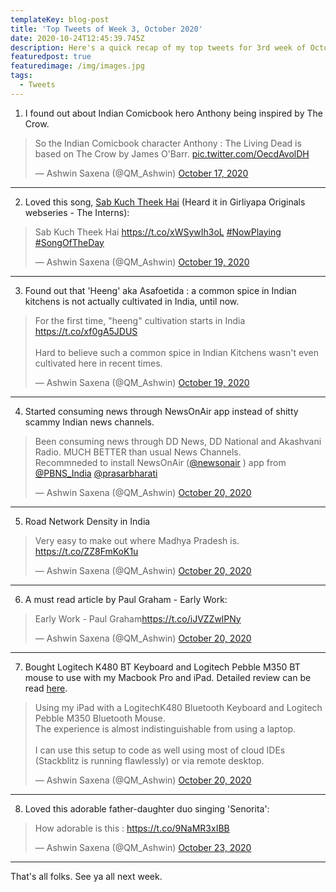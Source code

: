 ```yaml
---
templateKey: blog-post
title: 'Top Tweets of Week 3, October 2020'
date: 2020-10-24T12:45:39.745Z
description: Here's a quick recap of my top tweets for 3rd week of October 2020
featuredpost: true
featuredimage: /img/images.jpg
tags:
  - Tweets
---
```

1. I found out about Indian Comicbook hero Anthony being inspired by The Crow.
<blockquote class="twitter-tweet"><p lang="en" dir="ltr">So the Indian Comicbook character Anthony : The Living Dead is based on The Crow by James O&#39;Barr. <a href="https://t.co/OecdAvolDH">pic.twitter.com/OecdAvolDH</a></p>&mdash; Ashwin Saxena (@QM_Ashwin) <a href="https://twitter.com/QM_Ashwin/status/1317577002061160448?ref_src=twsrc%5Etfw">October 17, 2020</a></blockquote> <script async src="https://platform.twitter.com/widgets.js" charset="utf-8"></script>
 
-----
2. Loved this song, [Sab Kuch Theek Hai](https://www.youtube.com/watch?v=ZYXT1F2ii5g) (Heard it in Girliyapa Originals webseries - The Interns):
<blockquote class="twitter-tweet"><p lang="hi" dir="ltr">Sab Kuch Theek Hai <a href="https://t.co/xWSywIh3oL">https://t.co/xWSywIh3oL</a> <a href="https://twitter.com/hashtag/NowPlaying%EF%B8%8F?src=hash&amp;ref_src=twsrc%5Etfw">#NowPlaying️</a> <a href="https://twitter.com/hashtag/SongOfTheDay?src=hash&amp;ref_src=twsrc%5Etfw">#SongOfTheDay</a></p>&mdash; Ashwin Saxena (@QM_Ashwin) <a href="https://twitter.com/QM_Ashwin/status/1318121513002782721?ref_src=twsrc%5Etfw">October 19, 2020</a></blockquote> <script async src="https://platform.twitter.com/widgets.js" charset="utf-8"></script>
 
----

3. Found out that 'Heeng' aka  Asafoetida : a common spice in Indian kitchens is not actually cultivated in India, until now.
<blockquote class="twitter-tweet"><p lang="en" dir="ltr">For the first time, &quot;heeng&quot; cultivation starts in India <a href="https://t.co/xf0gA5JDUS">https://t.co/xf0gA5JDUS</a><br><br>Hard to believe such a common spice in Indian Kitchens wasn&#39;t even cultivated here in recent times.</p>&mdash; Ashwin Saxena (@QM_Ashwin) <a href="https://twitter.com/QM_Ashwin/status/1318206457028866049?ref_src=twsrc%5Etfw">October 19, 2020</a></blockquote> <script async src="https://platform.twitter.com/widgets.js" charset="utf-8"></script> 

-------
4. Started consuming news through NewsOnAir app instead of shitty scammy Indian news channels.

<blockquote class="twitter-tweet"><p lang="en" dir="ltr">Been consuming news through DD News, DD National and Akashvani Radio. MUCH BETTER than usual News Channels. <br>Recommneded to install NewsOnAir (<a href="https://twitter.com/newsonair?ref_src=twsrc%5Etfw">@newsonair</a> ) app from <a href="https://twitter.com/PBNS_India?ref_src=twsrc%5Etfw">@PBNS_India</a> <a href="https://twitter.com/prasarbharati?ref_src=twsrc%5Etfw">@prasarbharati</a></p>&mdash; Ashwin Saxena (@QM_Ashwin) <a href="https://twitter.com/QM_Ashwin/status/1318424055788175365?ref_src=twsrc%5Etfw">October 20, 2020</a></blockquote> <script async src="https://platform.twitter.com/widgets.js" charset="utf-8"></script> 

-----

5. Road Network Density in India
<blockquote class="twitter-tweet"><p lang="en" dir="ltr">Very easy to make out where Madhya Pradesh is. <a href="https://t.co/ZZ8FmKoK1u">https://t.co/ZZ8FmKoK1u</a></p>&mdash; Ashwin Saxena (@QM_Ashwin) <a href="https://twitter.com/QM_Ashwin/status/1318424768924639232?ref_src=twsrc%5Etfw">October 20, 2020</a></blockquote> <script async src="https://platform.twitter.com/widgets.js" charset="utf-8"></script>
 
-----

6. A must read article by Paul Graham - Early Work:
<blockquote class="twitter-tweet"><p lang="en" dir="ltr">Early Work - Paul Graham<a href="https://t.co/iJVZZwlPNy">https://t.co/iJVZZwlPNy</a></p>&mdash; Ashwin Saxena (@QM_Ashwin) <a href="https://twitter.com/QM_Ashwin/status/1318568206642991104?ref_src=twsrc%5Etfw">October 20, 2020</a></blockquote> <script async src="https://platform.twitter.com/widgets.js" charset="utf-8"></script>
 
------

7. Bought Logitech K480 BT Keyboard and Logitech Pebble M350 BT mouse to use with my Macbook Pro and iPad. Detailed review can be read [here](https://blog.talkingdev.com/blog/2020-10-21-logitech-k480-bluetooth-keyboard-and-logitech-pebble-m350-bluetooth-mouse-review/).
<blockquote class="twitter-tweet"><p lang="en" dir="ltr">Using my iPad with a LogitechK480 Bluetooth Keyboard and Logitech Pebble M350 Bluetooth Mouse.<br>The experience is almost indistinguishable from using a laptop.<br><br>I can use this setup to code as well using most of cloud IDEs (Stackblitz is running flawlessly) or via remote desktop.</p>&mdash; Ashwin Saxena (@QM_Ashwin) <a href="https://twitter.com/QM_Ashwin/status/1318621154265853953?ref_src=twsrc%5Etfw">October 20, 2020</a></blockquote> <script async src="https://platform.twitter.com/widgets.js" charset="utf-8"></script> 

----
8. Loved this adorable father-daughter duo singing 'Senorita':
<blockquote class="twitter-tweet"><p lang="en" dir="ltr">How adorable is this : <a href="https://t.co/9NaMR3xIBB">https://t.co/9NaMR3xIBB</a></p>&mdash; Ashwin Saxena (@QM_Ashwin) <a href="https://twitter.com/QM_Ashwin/status/1319506353119883264?ref_src=twsrc%5Etfw">October 23, 2020</a></blockquote> <script async src="https://platform.twitter.com/widgets.js" charset="utf-8"></script>
 
-----

That's all folks. See ya all next week.

